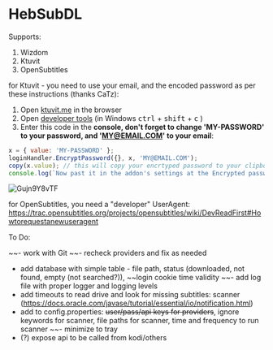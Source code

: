 # HebSubDL

Supports:
1. Wizdom
2. Ktuvit
3. OpenSubtitles

for Ktuvit - you need to use your email, and the encoded password as per these instructions (thanks CaTz):
1. Open [ktuvit.me](https://www.ktuvit.me) in the browser
2. Open [developer tools](https://developers.google.com/web/tools/chrome-devtools/open)  (in Windows <kbd>ctrl</kbd> + <kbd>shift</kbd> + <kbd>c</kbd>
)
3. Enter this code in the **console, don't forget to change 'MY-PASSWORD' to your password, and 'MY@EMAIL.COM' to your email**: 
```javascript
x = { value: 'MY-PASSWORD' };
loginHandler.EncryptPassword({}, x, 'MY@EMAIL.COM');
copy(x.value); // this will copy your encrtyped password to your clipboard
console.log(`Now past it in the addon's settings at the Encrypted password field`)
``` 
![Gujn9Y8vTF](https://user-images.githubusercontent.com/9304194/94992868-897f0100-0595-11eb-8694-0272ae2f19b9.gif)

for OpenSubtitles, you need a "developer" UserAgent: https://trac.opensubtitles.org/projects/opensubtitles/wiki/DevReadFirst#Howtorequestanewuseragent


To Do:

~~- work with Git
~~- recheck providers and fix as needed
- add database with simple table - file path, status (downloaded, not found, empty (not searched?)), ~~login cookie time validity
~~- add log file with proper logger and logging levels
- add timeouts to read drive and look for missing subtitles: scanner (https://docs.oracle.com/javase/tutorial/essential/io/notification.html)
- add to config.properties: ~~user/pass/api keys for providers~~, ignore keywords for scanner, file paths for scanner, time and frequency to run scanner
~~- minimize to tray
- (?) expose api to be called from kodi/others

